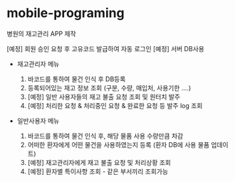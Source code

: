 # mobile-programing
병원의 재고관리 APP 제작

[예정] 회원 승인 요청 후 고유코드 발급하여 자동 로그인
[예정] 서버 DB사용

* 재고관리자 메뉴  
	1) 바코드를 통하여 물건 인식 후 DB등록
	2) 등록되어있는 재고 정보 조회 (구분, 수량, 매입처, 사용기한 ....)
	3) [예정] 일반 사용자들의 재고 불출 요청 조회 및 원터치 발주 
	4) [예정] 처리한 요청 & 처리중인 요청 & 완료한 요청 등 발주 log 조회
              
              
* 일반사용자 메뉴
	1) 바코드를 통하여 물건 인식 후, 해당 물품 사용 수량만큼 차감
	2) 어떠한 환자에게 어떤 물건을 사용하였는지 등록 (환자 DB에 사용 물품 업데이트)
	3) [예정] 재고관리자에게 재고 불출 요청 및 처리상황 조회
	4) [예정] 환자별 특이사항 조회 - 같은 부서끼리 조회가능
	
